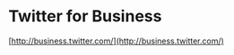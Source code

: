 <!--
id: 2320134125
link: http://tumblr.atmos.org/post/2320134125/twitter-for-business
slug: twitter-for-business
date: Tue Dec 14 2010 19:08:17 GMT-0800 (PST)
publish: 2010-12-014
tags: 
title: Twitter for Business
-->


Twitter for Business
====================

[http://business.twitter.com/](http://business.twitter.com/)

